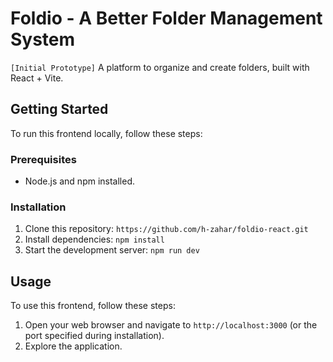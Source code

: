# Foldio - A Better Folder Management System

`[Initial Prototype]` A platform to organize and create folders, built with React + Vite.

## Getting Started

To run this frontend locally, follow these steps:

### Prerequisites

- Node.js and npm installed.

### Installation

1. Clone this repository: `https://github.com/h-zahar/foldio-react.git`
2. Install dependencies: `npm install`
3. Start the development server: `npm run dev`

## Usage

To use this frontend, follow these steps:

1. Open your web browser and navigate to `http://localhost:3000` (or the port specified during installation).
2. Explore the application.
